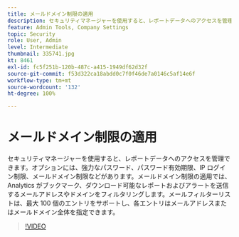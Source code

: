 ```yaml
---
title: メールドメイン制限の適用
description: セキュリティマネージャーを使用すると、レポートデータへのアクセスを管理できます。オプションには、強力なパスワード、パスワード有効期限、IP ログイン制限、メールドメイン制限などがあります。メールドメイン制限の適用では、Analytics がブックマーク、ダウンロード可能なレポートおよびアラートを送信するメールアドレスやドメインをフィルタリングします。メールフィルターリストは、最大 100 個のエントリをサポートし、各エントリはメールアドレスまたはメールドメイン全体を指定できます。
feature: Admin Tools, Company Settings
topic: Security
role: User, Admin
level: Intermediate
thumbnail: 335741.jpg
kt: 8461
exl-id: fc5f251b-120b-487c-a415-1949df62d32f
source-git-commit: f53d322ca18abdd0c7f0f46de7a0146c5af14e6f
workflow-type: tm+mt
source-wordcount: '132'
ht-degree: 100%

---
```


# メールドメイン制限の適用

セキュリティマネージャーを使用すると、レポートデータへのアクセスを管理できます。オプションには、強力なパスワード、パスワード有効期限、IP ログイン制限、メールドメイン制限などがあります。メールドメイン制限の適用では、Analytics がブックマーク、ダウンロード可能なレポートおよびアラートを送信するメールアドレスやドメインをフィルタリングします。メールフィルターリストは、最大 100 個のエントリをサポートし、各エントリはメールアドレスまたはメールドメイン全体を指定できます。


>[!VIDEO](https://video.tv.adobe.com/v/335741/?quality=12&learn=on)
